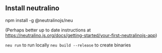 ## Install neutralino

npm install -g @neutralinojs/neu

(Perhaps better up to date instructions at https://neutralino.js.org/docs/getting-started/your-first-neutralinojs-app)

`neu run` to run locally
`neu build --release` to create binaries
